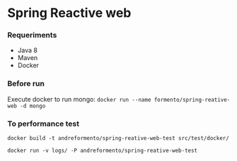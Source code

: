 # Spring Reactive web

### Requeriments
- Java 8
- Maven
- Docker

### Before run
Execute docker to run mongo: `docker run --name formento/spring-reative-web -d mongo`

### To performance test
`docker build -t andreformento/spring-reative-web-test src/test/docker/`

`docker run -v logs/ -P andreformento/spring-reative-web-test`
